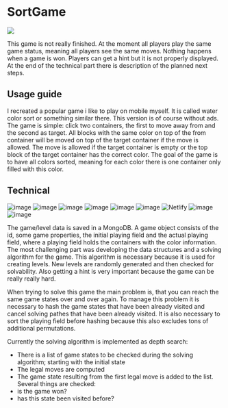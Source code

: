# SortGame

<img src="https://user-images.githubusercontent.com/28150646/184842252-de289b17-2301-425d-ab79-34ee07dde39a.gif">

This game is not really finished. 
At the moment all players play the same game status, meaning all players see the same moves. 
Nothing happens when a game is won. 
Players can get a hint but it is not properly displayed. 
At the end of the technical part there is description of the planned next steps. 

## Usage guide
I recreated a popular game i like to play on mobile myself. 
It is called water color sort or something similar there. 
This version is of course without ads. 
The game is simple: click two containers, the first to move away from and the second as target. 
All blocks with the same color on top of the from container will be moved on top of the target container if the move is allowed. 
The move is allowed if the target container is empty or the top block of the target container has the correct color. 
The goal of the game is to have all colors sorted, meaning for each color there is one container only filled with this color. 

## Technical

![image](https://img.shields.io/badge/Spring_Boot-F2F4F9?style=for-the-badge&logo=spring-boot)
![image](https://img.shields.io/badge/React-20232A?style=for-the-badge&logo=react&logoColor=61DAFB)
![image](https://img.shields.io/badge/TypeScript-007ACC?style=for-the-badge&logo=typescript&logoColor=white)
![image](https://img.shields.io/badge/MongoDB-4EA94B?style=for-the-badge&logo=mongodb&logoColor=white)
![image](https://img.shields.io/badge/Material%20UI-007FFF?style=for-the-badge&logo=mui&logoColor=white)
![image](https://img.shields.io/badge/Heroku-430098?style=for-the-badge&logo=heroku&logoColor=white)
![Netlify](https://img.shields.io/badge/netlify-%23000000.svg?style=for-the-badge&logo=netlify&logoColor=#00C7B7)
![image](https://img.shields.io/badge/IntelliJ_IDEA-000000.svg?style=for-the-badge&logo=intellij-idea&logoColor=white)
![image](https://img.shields.io/badge/Junit5-25A162?style=for-the-badge&logo=junit5&logoColor=white)

The game/level data is saved in a MongoDB. 
A game object consists of the id, some game properties, the initial playing field and the actual playing field, 
where a playing field holds the containers with the color information. 
The most challenging part was developing the data structures and a solving algorithm for the game. 
This algorithm is necessary because it is used for creating levels. 
New levels are randomly generated and then checked for solvability.
Also getting a hint is very important because the game can be really really hard. 

When trying to solve this game the main problem is, that you can reach the same game states over and over again. 
To manage this problem it is necessary to hash the game states that have been already visited and 
cancel solving pathes that have been already visited. 
It is also necessary to sort the playing field before hashing because this also excludes tons of additional permutations.

Currently the solving algorithm is implemented as depth search: 
 - There is a list of game states to be checked during the solving algorithm; starting with the initial state
 - The legal moves are computed
 - The game state resulting from the first legal move is added to the list. Several things are checked: 
  - is the game won?
  - has this state been visited before?
